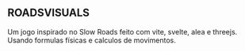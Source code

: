 ## ROADSVISUALS

Um jogo inspirado no Slow Roads feito com vite, svelte, alea e threejs. Usando formulas físicas e calculos de movimentos.